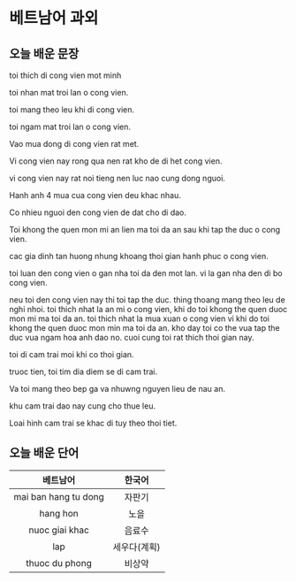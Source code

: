 # 베트남어 과외

## 오늘 배운 문장

toi thich di cong vien mot minh 

toi nhan mat troi lan o cong vien.

toi mang theo leu khi di cong vien.

toi ngam mat troi lan o cong vien.

Vao mua dong di cong vien rat met.

Vi cong vien nay rong qua nen rat kho de di het cong vien.

vi cong vien nay rat noi tieng nen luc nao cung dong nguoi.

Hanh anh 4 mua cua cong vien deu khac nhau.

Co nhieu nguoi den cong vien de dat cho di dao.

Toi khong the quen mon mi an lien ma toi da an sau khi tap the duc o cong vien.

cac gia dinh tan huong nhung khoang thoi gian hanh phuc o cong vien.


toi luan den cong vien o gan nha toi da den mot lan. vi la gan nha den di bo cong vien.

neu toi den cong vien nay thi toi tap the duc. thing thoang mang theo leu de nghi nhoi. toi thich nhat la an mi o cong vien, khi do toi khong the quen duoc mon mi ma toi da an.
toi thich nhat la mua xuan o cong vien vi khi do toi khong the quen duoc mon min ma toi da an. kho day toi co the vua tap the duc vua ngam hoa anh dao no. cuoi cung toi rat thich thoi gian nay.


toi di cam trai moi khi co thoi gian.

truoc tien, toi tim dia diem se di cam trai.

Va toi mang theo bep ga va nhuwng nguyen lieu de nau an.

khu cam trai dao nay cung cho thue leu.

Loai hinh cam trai se khac di tuy theo thoi tiet.








## 오늘 배운 단어
| 베트남어 | 한국어 |
|:--:|:--:|
|mai ban hang tu dong|자판기|
|hang hon|노을|
|nuoc giai khac|음료수|
|lap|세우다(계획)|
|thuoc du phong|비상약|

